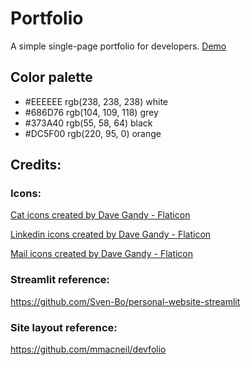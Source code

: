 # Portfolio
A simple single-page portfolio for developers.
[Demo](https://isabarrenha.streamlit.app/)

## Color palette
- #EEEEEE rgb(238, 238, 238) white
- #686D76 rgb(104, 109, 118) grey
- #373A40 rgb(55, 58, 64)    black
- #DC5F00 rgb(220, 95, 0)    orange

## Credits:

### Icons:

<a href="https://www.flaticon.com/free-icons/cat" title="cat icons">Cat icons created by Dave Gandy - Flaticon</a>

<a href="https://www.flaticon.com/free-icons/linkedin" title="linkedin icons">Linkedin icons created by Dave Gandy - Flaticon</a>

<a href="https://www.flaticon.com/free-icons/mail" title="mail icons">Mail icons created by Dave Gandy - Flaticon</a>

### Streamlit reference:

https://github.com/Sven-Bo/personal-website-streamlit

### Site layout reference:

https://github.com/mmacneil/devfolio

